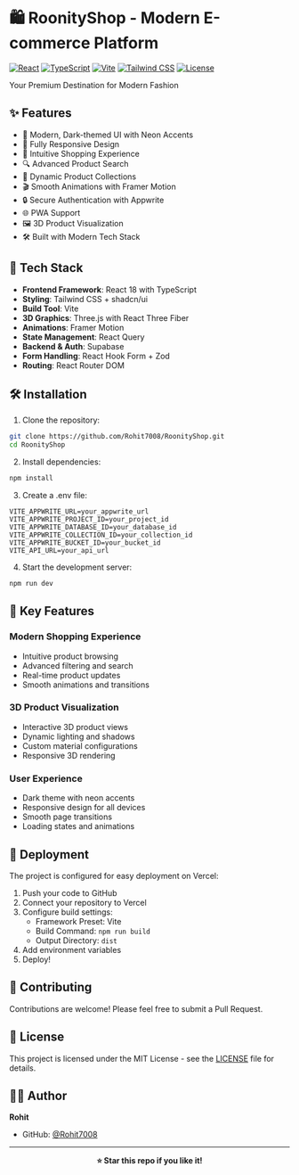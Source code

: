 # 🛍️ RoonityShop - Modern E-commerce Platform

[![React](https://img.shields.io/badge/React-18.3.1-61dafb.svg?style=flat&logo=react)](https://reactjs.org/)
[![TypeScript](https://img.shields.io/badge/TypeScript-5.5.3-blue.svg?style=flat&logo=typescript)](https://www.typescriptlang.org/)
[![Vite](https://img.shields.io/badge/Vite-5.4.1-646CFF.svg?style=flat&logo=vite)](https://vitejs.dev/)
[![Tailwind CSS](https://img.shields.io/badge/Tailwind_CSS-3.4.11-38B2AC.svg?style=flat&logo=tailwind-css)](https://tailwindcss.com/)
[![License](https://img.shields.io/badge/License-MIT-green.svg)](./LICENSE)

Your Premium Destination for Modern Fashion

## ✨ Features

- 🎨 Modern, Dark-themed UI with Neon Accents
- 📱 Fully Responsive Design
- 🛒 Intuitive Shopping Experience
- 🔍 Advanced Product Search
- 👕 Dynamic Product Collections
- 🎬 Smooth Animations with Framer Motion
- 🔒 Secure Authentication with Appwrite
- 🌐 PWA Support
- 🖼️ 3D Product Visualization
- 🛠️ Built with Modern Tech Stack

## 🚀 Tech Stack

- **Frontend Framework**: React 18 with TypeScript
- **Styling**: Tailwind CSS + shadcn/ui
- **Build Tool**: Vite
- **3D Graphics**: Three.js with React Three Fiber
- **Animations**: Framer Motion
- **State Management**: React Query
- **Backend & Auth**: Supabase
- **Form Handling**: React Hook Form + Zod
- **Routing**: React Router DOM

## 🛠️ Installation

1. Clone the repository:
```bash
git clone https://github.com/Rohit7008/RoonityShop.git
cd RoonityShop
```

2. Install dependencies:
```bash
npm install
```

3. Create a .env file:
```env
VITE_APPWRITE_URL=your_appwrite_url
VITE_APPWRITE_PROJECT_ID=your_project_id
VITE_APPWRITE_DATABASE_ID=your_database_id
VITE_APPWRITE_COLLECTION_ID=your_collection_id
VITE_APPWRITE_BUCKET_ID=your_bucket_id
VITE_API_URL=your_api_url
```

4. Start the development server:
```bash
npm run dev
```

## 🌟 Key Features

### Modern Shopping Experience
- Intuitive product browsing
- Advanced filtering and search
- Real-time product updates
- Smooth animations and transitions

### 3D Product Visualization
- Interactive 3D product views
- Dynamic lighting and shadows
- Custom material configurations
- Responsive 3D rendering

### User Experience
- Dark theme with neon accents
- Responsive design for all devices
- Smooth page transitions
- Loading states and animations

## 🚀 Deployment

The project is configured for easy deployment on Vercel:

1. Push your code to GitHub
2. Connect your repository to Vercel
3. Configure build settings:
   - Framework Preset: Vite
   - Build Command: `npm run build`
   - Output Directory: `dist`
4. Add environment variables
5. Deploy!

## 🤝 Contributing

Contributions are welcome! Please feel free to submit a Pull Request.

## 📝 License

This project is licensed under the MIT License - see the [LICENSE](LICENSE) file for details.

## 👨‍💻 Author

**Rohit**
- GitHub: [@Rohit7008](https://github.com/Rohit7008)

---

<div align="center">
  <strong>⭐ Star this repo if you like it!</strong>
</div>
